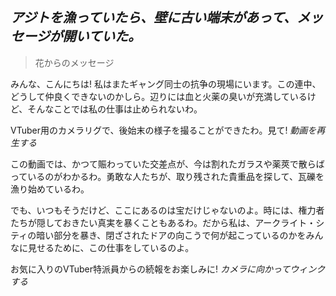 ## _アジトを漁っていたら、壁に古い端末があって、メッセージが開いていた。_

> 花からのメッセージ

みんな、こんにちは! 私はまたギャング同士の抗争の現場にいます。この連中、どうして仲良くできないのかしら。辺りには血と火薬の臭いが充満しているけど、そんなことでは私の仕事は止められないわ。

VTuber用のカメラリグで、後始末の様子を撮ることができたわ。見て! _動画を再生する_

この動画では、かつて賑わっていた交差点が、今は割れたガラスや薬莢で散らばっているのがわかるわ。勇敢な人たちが、取り残された貴重品を探して、瓦礫を漁り始めているわ。

でも、いつもそうだけど、ここにあるのは宝だけじゃないのよ。時には、権力者たちが隠しておきたい真実を暴くこともあるわ。だから私は、アークライト・シティの暗い部分を暴き、閉ざされたドアの向こうで何が起こっているのかをみんなに見せるために、この仕事をしているのよ。

お気に入りのVTuber特派員からの続報をお楽しみに! _カメラに向かってウィンクする_

